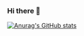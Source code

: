 ### Hi there 👋
[![Anurag's GitHub stats](https://github-readme-stats.vercel.app/api?username=xkn33l&count_private=true&show_icons=true&theme=tokyonight&hide_border=true)](https://github.com/anuraghazra/github-readme-stats)

<!--
**xKn33l/xkn33l** is a ✨ _special_ ✨ repository because its `README.md` (this file) appears on your GitHub profile.

Here are some ideas to get you started:

- 🔭 I’m currently working on ...
- 🌱 I’m currently learning ...
- 👯 I’m looking to collaborate on ...
- 🤔 I’m looking for help with ...
- 💬 Ask me about ...
- 📫 How to reach me: ...
- 😄 Pronouns: ...
- ⚡ Fun fact: ...
-->
